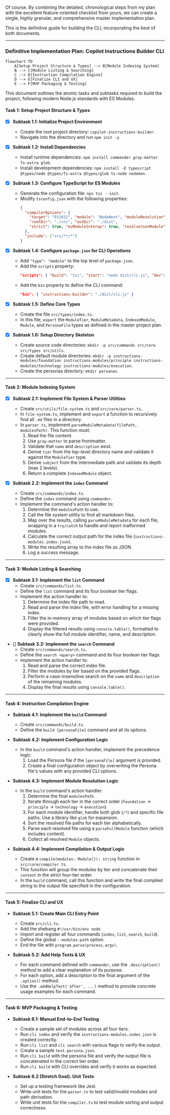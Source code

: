 Of course. By combining the detailed, chronological steps from my plan with the excellent feature-oriented checklist from yours, we can create a single, highly granular, and comprehensive master implementation plan.

This is the definitive guide for building the CLI, incorporating the best of both documents.

---


### **Definitive Implementation Plan: Copilot Instructions Builder CLI**

```mermaid
flowchart TD
    A[Setup Project Structure & Types] --> B[Module Indexing System]
    B --> C[Module Listing & Searching]
    C --> D[Instruction Compilation Engine]
    D --> E[Finalize CLI and UX]
    E --> F[MVP Packaging & Testing]
```
This document outlines the atomic tasks and subtasks required to build the project, following modern Node.js standards with ES Modules.

#### **Task 1: Setup Project Structure & Types**

*   [x] **Subtask 1.1: Initialize Project Environment**
    *   Create the root project directory: `copilot-instructions-builder`.
    *   Navigate into the directory and run `npm init -y`.

*   [x] **Subtask 1.2: Install Dependencies**
    *   Install runtime dependencies: `npm install commander gray-matter fs-extra glob`.
    *   Install development dependencies: `npm install -D typescript @types/node @types/fs-extra @types/glob ts-node nodemon`.

*   [x] **Subtask 1.3: Configure TypeScript for ES Modules**
    *   Generate the configuration file: `npx tsc --init`.
    *   Modify `tsconfig.json` with the following properties:
        ```json
        {
          "compilerOptions": {
            "target": "ES2022", "module": "NodeNext", "moduleResolution": "NodeNext",
            "rootDir": "./src", "outDir": "./dist",
            "strict": true, "esModuleInterop": true, "resolveJsonModule": true
          },
          "include": ["src/**/*"]
        }
        ```

*   [x] **Subtask 1.4: Configure `package.json` for CLI Operations**
    *   Add `"type": "module"` to the top level of `package.json`.
    *   Add the `scripts` property:
        ```json
        "scripts": { "build": "tsc", "start": "node dist/cli.js", "dev": "nodemon src/cli.ts" }
        ```
    *   Add the `bin` property to define the CLI command:
        ```json
        "bin": { "instructions-builder": "./dist/cli.js" }
        ```

*   [x] **Subtask 1.5: Define Core Types**
    *   Create the file `src/types/index.ts`.
    *   In this file, `export` the `ModuleTier`, `ModuleMetadata`, `IndexedModule`, `Module`, and `PersonaFile` types as defined in the master project plan.

*   [x] **Subtask 1.6: Setup Directory Skeleton**
    *   Create source code directories: `mkdir -p src/commands src/core src/types src/utils`.
    *   Create default module directories: `mkdir -p instructions-modules/foundation instructions-modules/principle instructions-modules/technology instructions-modules/execution`.
    *   Create the personas directory: `mkdir personas`.

---

#### **Task 2: Module Indexing System**

*   [x] **Subtask 2.1: Implement File System & Parser Utilities**
    *   Create `src/utils/file-system.ts` and `src/core/parser.ts`.
    *   In `file-system.ts`, implement and `export` a function to recursively find all `.md` files in a directory.
    *   In `parser.ts`, implement `parseModuleMetadata(filePath, modulesPath)`. This function must:
        1.  Read the file content.
        2.  Use `gray-matter` to parse frontmatter.
        3.  Validate that `name` and `description` exist.
        4.  Derive `tier` from the top-level directory name and validate it against the `ModuleTier` type.
        5.  Derive `subject` from the intermediate path and validate its depth (max 2 levels).
        6.  Return a complete `IndexedModule` object.

*   [x] **Subtask 2.2: Implement the `index` Command**
    *   Create `src/commands/index.ts`.
    *   Define the `index` command using `commander`.
    *   Implement the command's action handler to:
        1.  Determine the `modulesPath` to use.
        2.  Call the file system utility to find all markdown files.
        3.  Map over the results, calling `parseModuleMetadata` for each file, wrapping in a `try/catch` to handle and report malformed modules.
        4.  Calculate the correct output path for the index file (`instructions-modules.index.json`).
        5.  Write the resulting array to the index file as JSON.
        6.  Log a success message.

---

#### **Task 3: Module Listing & Searching**

*   [x] **Subtask 3.1: Implement the `list` Command**
    *   Create `src/commands/list.ts`.
    *   Define the `list` command and its four boolean tier flags.
    *   Implement the action handler to:
        1.  Determine the index file path to read.
        2.  Read and parse the index file, with error handling for a missing index.
        3.  Filter the in-memory array of modules based on which tier flags were provided.
        4.  Display the filtered results using `console.table()`, formatted to clearly show the full module identifier, name, and description.

*   [] **Subtask 3.2: Implement the `search` Command**
    *   Create `src/commands/search.ts`.
    *   Define the `search <query>` command and its four boolean tier flags.
    *   Implement the action handler to:
        1.  Read and parse the correct index file.
        2.  Filter the modules by tier based on the provided flags.
        3.  Perform a case-insensitive search on the `name` and `description` of the remaining modules.
        4.  Display the final results using `console.table()`.

---

#### **Task 4: Instruction Compilation Engine**

*   **Subtask 4.1: Implement the `build` Command**
    *   Create `src/commands/build.ts`.
    *   Define the `build [personaFile]` command and all its options.

*   **Subtask 4.2: Implement Configuration Logic**
    *   In the `build` command's action handler, implement the precedence logic:
        1.  Load the Persona file if the `[personaFile]` argument is provided.
        2.  Create a final configuration object by overwriting the Persona file's values with any provided CLI options.

*   **Subtask 4.3: Implement Module Resolution Logic**
    *   In the `build` command's action handler:
        1.  Determine the final `modulesPath`.
        2.  Iterate through each tier in the correct order (`foundation` -> `principle` -> `technology` -> `execution`).
        3.  For each module identifier, handle both glob (`/*`) and specific file paths. Use a library like `glob` for expansion.
        4.  Sort the resolved file paths for each tier alphabetically.
        5.  Parse each resolved file using a `parseFullModule` function (which includes content).
        6.  Collect all resolved `Module` objects.

*   **Subtask 4.4: Implement Compilation & Output Logic**
    *   Create a `compile(modules: Module[]): string` function in `src/core/compiler.ts`.
    *   This function will group the modules by tier and concatenate their `content` in the strict four-tier order.
    *   In the `build` command, call this function and write the final compiled string to the output file specified in the configuration.

---

#### **Task 5: Finalize CLI and UX**

*   **Subtask 5.1: Create Main CLI Entry Point**
    *   Create `src/cli.ts`.
    *   Add the shebang `#!/usr/bin/env node`.
    *   Import and register all four commands (`index`, `list`, `search`, `build`).
    *   Define the global `--modules-path` option.
    *   End the file with `program.parse(process.argv)`.

*   **Subtask 5.2: Add Help Texts & UX**
    *   For each command defined with `commander`, use the `.description()` method to add a clear explanation of its purpose.
    *   For each option, add a description to the final argument of the `.option()` method.
    *   Use the `.addHelpText('after', ...)` method to provide concrete usage examples for each command.

---

#### **Task 6: MVP Packaging & Testing**

*   **Subtask 6.1: Manual End-to-End Testing**
    *   Create a sample set of modules across all four tiers.
    *   Run `cli index` and verify the `instructions-modules.index.json` is created correctly.
    *   Run `cli list` and `cli search` with various flags to verify the output.
    *   Create a sample `test.persona.json`.
    *   Run `cli build` with the persona file and verify the output file is concatenated in the correct tier order.
    *   Run `cli build` with CLI overrides and verify it works as expected.

*   **Subtask 6.2 (Stretch Goal): Unit Tests**
    *   Set up a testing framework like Jest.
    *   Write unit tests for the `parser.ts` to test valid/invalid modules and path derivation.
    *   Write unit tests for the `compiler.ts` to test module sorting and output correctness.